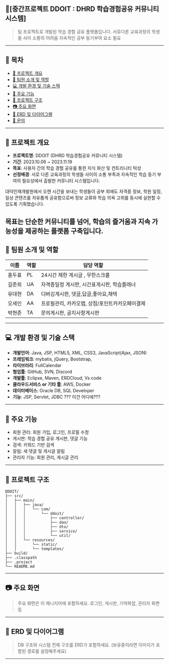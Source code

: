 ## 📘[중간프로젝트 DDOIT : DHRD 학습경험공유 커뮤니티 시스템]

> 팀 프로젝트로 개발된 학습 경험 공유 플랫폼입니다.
> 서로다른 교육과정의 학생들 사이 소통의 어려움
> 지속적인 공부 동기부여 요소 필요

---

## 📂 목차

* [📅 프로젝트 개요](#-프로젝트-개요)
* [👥 팀원 소개 및 역할](#-팀원-소개-및-역할)
* [💻 개발 환경 및 기술 스택](#-개발-환경-및-기술-스택)
* [🔧 주요 기능](#-주요-기능)
* [📁 프로젝트 구조](#-프로젝트-구조)
* [📷 주요 화면](#-주요-화면)
* [📌 ERD 및 다이어그램](#-erd-및-다이어그램)
* [📝 문의](#-문의)

---

## 📅 프로젝트 개요

* **프로젝트명**: DDOIT (DHRD 학습경험공유 커뮤니티 시스템)
* **기간**: 2023.10.06 \~ 2023.11.19
* **목표**: 사용자 간의 학습 경험 공유를 통한 지식 화산 및 컨트리니티 턱성
* **선정배경**: 서로 다른 교육과정의 학생들 사이의 소통 부족과
지속적인 학습 동기 부여의 필요성에서 출발한 커뮤니티 시스템입니다.

대덕인재개발원에서 오랜 시간을 보내는 학생들이
공부 외에도 자격증 정보, 학원 일정, 일상 콘텐츠를 자유롭게 공유함으로써
정보 교류와 학습 의욕 고취를 동시에 실현할 수 있도록 기획했습니다.

목표는 단순한 커뮤니티를 넘어,
학습의 즐거움과 지속 가능성을 제공하는 플랫폼 구축입니다.
---

## 👥 팀원 소개 및 역할

| 이름  | 역할 | 담당 역할                      |
| --- | -- | -------------------------- |
| 홍두표 | PL | 24시간 제한 게시글 , 무한스크롤                 |
| 길준희 | UA | 자격증일정 게시판, 시간표게시판, 학습플래너      |
| 유대현 | DA | 디버깅게시판, 댓글,답글,좋아요,채택              |
| 오세인 | AA | 프로필관리, 카카오맵, 상점/포인트카카오페이결제  |
| 박현준 | TA | 문의게시판, 공지사항게시판                      |

---

## 💻 개발 환경 및 기술 스택

* **개발언어**: Java, JSP, HTML5, XML, CSS3, JavaScript(Ajax, JSON)
* **프레임워크**: mybatis, jQuery, Bootstrap, 
* **라이브러리**: FullCalendar
* **협업툴**: GitHub, SVN, Discord
* **개발툴**: Eclipse, Maven, ERDCloud, Vs code
* **클라우드서비스 or 기타 툴**: AWS, Docker
* **데이터베이스**: Oracle DB, SQL Developer
* **기능**: JSP, Servlet, JDBC ??? 이건 어디에???

---

## 🔧 주요 기능

* 회원 관리: 회원 가입, 로그인, 프로필 수정
* 게시판: 학습 경험 공유 게시판, 댓글 기능
* 검색: 키워드 기반 검색
* 알림: 새 댓글 및 게시글 알림
* 관리자 기능: 회원 관리, 게시글 관리

---

## 📁 프로젝트 구조

```
DDOIT/
├── src/
│   ├── main/
│   │   ├── java/
│   │   │   └── com/
│   │   │       └── ddoit/
│   │   │           ├── controller/
│   │   │           ├── dao/
│   │   │           ├── dto/
│   │   │           ├── service/
│   │   │           └── util/
│   │   └── resources/
│   │       └── static/
│   │       └── templates/
├── build/
├── .classpath
├── .project
└── README.md
```

---

## 📷 주요 화면

> 주요 화면은 이 매니지어에 포함하세요.
> 로그인, 게시판, 기억복잡, 관리자 화면 등

---

## 📌 ERD 및 다이어그램

> DB 구조와 시스템 전체 구조를 ERD가 포함하세요.
> (보유중이라면 이미지가 포함된 경로를 설정해주세요)

---


